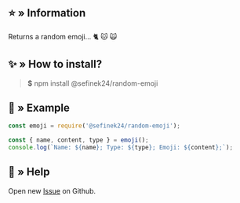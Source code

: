 ## ⭐ » Information
Returns a random emoji... 🐈 🐱 🙀

## ✨ » How to install?
> **$** npm install @sefinek24/random-emoji

## 📝 » Example
```js
const emoji = require('@sefinek24/random-emoji');

const { name, content, type } = emoji();
console.log(`Name: ${name}; Type: ${type}; Emoji: ${content};`);
```

## 🤝 » Help
Open new <a href="https://github.com/sefinek24/random-emoji/issues/new/choose" target="_blank">Issue</a> on Github.